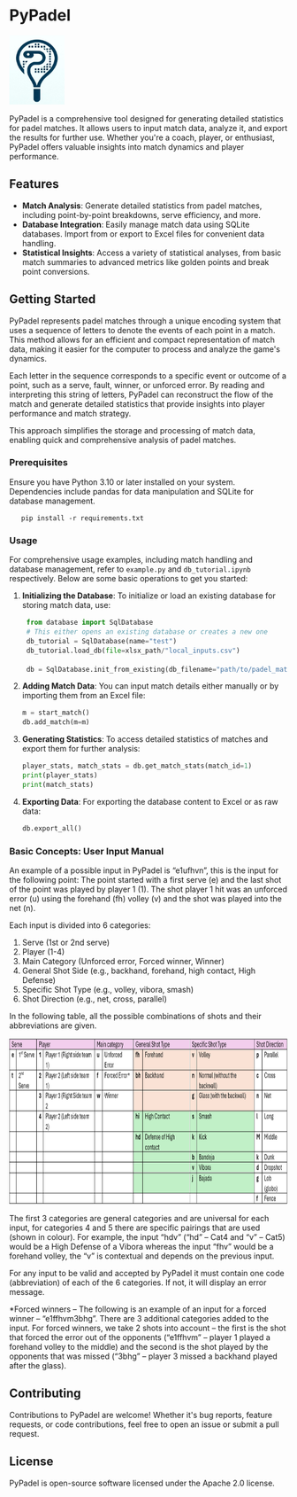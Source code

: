 # PyPadel

<img src="image/README/1709474993862.png" width="100" height="125">

PyPadel is a comprehensive tool designed for generating detailed statistics for padel matches. It allows users to input match data, analyze it, and export the results for further use. Whether you're a coach, player, or enthusiast, PyPadel offers valuable insights into match dynamics and player performance.

## Features

- **Match Analysis**: Generate detailed statistics from padel matches, including point-by-point breakdowns, serve efficiency, and more.
- **Database Integration**: Easily manage match data using SQLite databases. Import from or export to Excel files for convenient data handling.
- **Statistical Insights**: Access a variety of statistical analyses, from basic match summaries to advanced metrics like golden points and break point conversions.

## Getting Started

PyPadel represents padel matches through a unique encoding system that uses a sequence of letters to denote the events of each point in a match. This method allows for an efficient and compact representation of match data, making it easier for the computer to process and analyze the game's dynamics.

Each letter in the sequence corresponds to a specific event or outcome of a point, such as a serve, fault, winner, or unforced error. By reading and interpreting this string of letters, PyPadel can reconstruct the flow of the match and generate detailed statistics that provide insights into player performance and match strategy.

This approach simplifies the storage and processing of match data, enabling quick and comprehensive analysis of padel matches.

### Prerequisites

Ensure you have Python 3.10 or later installed on your system. Dependencies include pandas for data manipulation and SQLite for database management.

```
   pip install -r requirements.txt
```

### Usage

For comprehensive usage examples, including match handling and database management, refer to `example.py` and `db_tutorial.ipynb` respectively. Below are some basic operations to get you started:

1. **Initializing the Database**:
   To initialize or load an existing database for storing match data, use:

   ```python
    from database import SqlDatabase
    # This either opens an existing database or creates a new one
    db_tutorial = SqlDatabase(name="test")
    db_tutorial.load_db(file=xlsx_path/"local_inputs.csv")

    db = SqlDatabase.init_from_existing(db_filename="path/to/padel_matches.db")
   ```
2. **Adding Match Data**:
   You can input match details either manually or by importing them from an Excel file:

   ```python
   m = start_match()
   db.add_match(m=m)
   ```
3. **Generating Statistics**:
   To access detailed statistics of matches and export them for further analysis:

   ```python
   player_stats, match_stats = db.get_match_stats(match_id=1)
   print(player_stats)
   print(match_stats)
   ```
4. **Exporting Data**:
   For exporting the database content to Excel or as raw data:

   ```python
   db.export_all()
   ```

### Basic Concepts: User Input Manual

An example of a possible input in PyPadel is “e1ufhvn”, this is the input for the following point: The point started with a first serve (e) and the last shot of the point was played by player 1 (1). The shot player 1 hit was an unforced error (u) using the forehand (fh) volley (v) and the shot was played into the net (n).

Each input is divided into 6 categories:

1. Serve (1st or 2nd serve)
2. Player (1-4)
3. Main Category (Unforced error, Forced winner, Winner)
4. General Shot Side (e.g., backhand, forehand, high contact, High Defense)
5. Specific Shot Type (e.g., volley, vibora, smash)
6. Shot Direction (e.g., net, cross, parallel)

In the following table, all the possible combinations of shots and their abbreviations are given.

<img src="image/README/table_pointstring_explanations.png" width="900" height="300">

The first 3 categories are general categories and are universal for each input, for categories 4 and 5 there are specific pairings that are used (shown in colour). For example, the input “hdv” (“hd” – Cat4 and “v” – Cat5) would be a High Defense of a Vibora whereas the input “fhv” would be a forehand volley, the “v” is contextual and depends on the previous input.

For any input to be valid and accepted by PyPadel it must contain one code (abbreviation) of each of the 6 categories. If not, it will display an error message.

*Forced winners – The following is an example of an input for a forced winner – “e1ffhvm3bhg”. There are 3 additional categories added to the input. For forced winners, we take 2 shots into account – the first is the shot that forced the error out of the opponents (“e1ffhvm” – player 1 played a forehand volley to the middle) and the second is the shot played by the opponents that was missed (“3bhg” – player 3 missed a backhand played after the glass).

## Contributing

Contributions to PyPadel are welcome! Whether it's bug reports, feature requests, or code contributions, feel free to open an issue or submit a pull request.

## License

PyPadel is open-source software licensed under the Apache 2.0 license.

